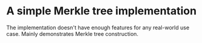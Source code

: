 # A simple Merkle tree implementation

The implementation doesn't have enough features for any real-world use case. Mainly demonstrates Merkle tree construction.
